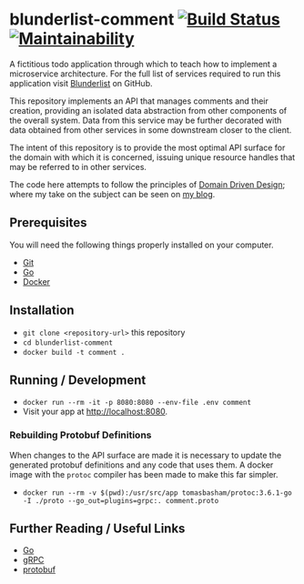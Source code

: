 # blunderlist-comment [![Build Status](https://travis-ci.com/tomasbasham/blunderlist-comment.svg?branch=master)](https://travis-ci.com/tomasbasham/blunderlist-comment) [![Maintainability](https://api.codeclimate.com/v1/badges/428e6cae5d8321a778ed/maintainability)](https://codeclimate.com/github/tomasbasham/blunderlist-comment/maintainability)

A fictitious todo application through which to teach how to implement a
microservice architecture. For the full list of services required to run this
application visit
[Blunderlist](https://github.com/tomasbasham?utf8=✓&tab=repositories&q=blunderlist)
on GitHub.

This repository implements an API that manages comments and their creation,
providing an isolated data abstraction from other components of the overall
system. Data from this service may be further decorated with data obtained from
other services in some downstream closer to the client.

The intent of this repository is to provide the most optimal API surface for
the domain with which it is concerned, issuing unique resource handles that may
be referred to in other services.

The code here attempts to follow the principles of [Domain Driven
Design](https://www.google.com/search?q=domain-driven+design); where my take on
the subject can be seen on [my
blog](https://tomasbasham.dev/development/2019/10/26/domain-driven-design-in-practice).

## Prerequisites

You will need the following things properly installed on your computer.

* [Git](https://git-scm.com/)
* [Go](https://golang.org/)
* [Docker](https://www.docker.com/)

## Installation

* `git clone <repository-url>` this repository
* `cd blunderlist-comment`
* `docker build -t comment .`

## Running / Development

* `docker run --rm -it -p 8080:8080 --env-file .env comment`
* Visit your app at [http://localhost:8080](http://localhost:8080).

### Rebuilding Protobuf Definitions

When changes to the API surface are made it is necessary to update the
generated protobuf definitions and any code that uses them. A docker image with
the `protoc` compiler has been made to make this far simpler.

* `docker run --rm -v $(pwd):/usr/src/app tomasbasham/protoc:3.6.1-go -I ./proto --go_out=plugins=grpc:. comment.proto`

## Further Reading / Useful Links

* [Go](https://golang.org/)
* [gRPC](https://grpc.io/)
* [protobuf](https://developers.google.com/protocol-buffers/)

